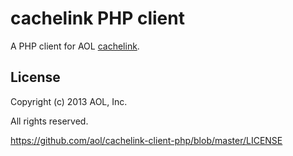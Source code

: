 # cachelink PHP client

A PHP client for AOL [cachelink](https://github.com/aol/cachelink-service).

## License

Copyright (c) 2013 AOL, Inc.

All rights reserved.

https://github.com/aol/cachelink-client-php/blob/master/LICENSE